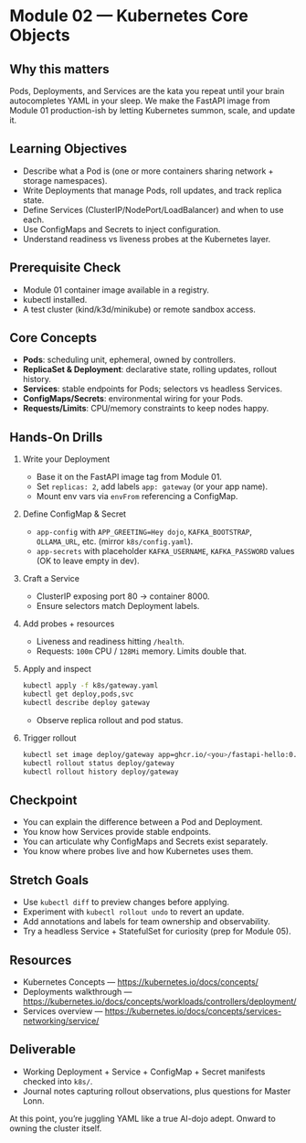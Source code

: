 # Module 02 — Kubernetes Core Objects

## Why this matters

Pods, Deployments, and Services are the kata you repeat until your brain autocompletes YAML in your sleep. We make the FastAPI image from Module 01 production-ish by letting Kubernetes summon, scale, and update it.

## Learning Objectives

- Describe what a Pod is (one or more containers sharing network + storage namespaces).
- Write Deployments that manage Pods, roll updates, and track replica state.
- Define Services (ClusterIP/NodePort/LoadBalancer) and when to use each.
- Use ConfigMaps and Secrets to inject configuration.
- Understand readiness vs liveness probes at the Kubernetes layer.

## Prerequisite Check

- Module 01 container image available in a registry.
- kubectl installed.
- A test cluster (kind/k3d/minikube) or remote sandbox access.

## Core Concepts

- **Pods**: scheduling unit, ephemeral, owned by controllers.
- **ReplicaSet & Deployment**: declarative state, rolling updates, rollout history.
- **Services**: stable endpoints for Pods; selectors vs headless Services.
- **ConfigMaps/Secrets**: environmental wiring for your Pods.
- **Requests/Limits**: CPU/memory constraints to keep nodes happy.

## Hands-On Drills

1. Write your Deployment

   - Base it on the FastAPI image tag from Module 01.
   - Set `replicas: 2`, add labels `app: gateway` (or your app name).
   - Mount env vars via `envFrom` referencing a ConfigMap.

2. Define ConfigMap & Secret

   - `app-config` with `APP_GREETING=Hey dojo`, `KAFKA_BOOTSTRAP`, `OLLAMA_URL`, etc. (mirror `k8s/config.yaml`).
   - `app-secrets` with placeholder `KAFKA_USERNAME`, `KAFKA_PASSWORD` values (OK to leave empty in dev).

3. Craft a Service

   - ClusterIP exposing port 80 → container 8000.
   - Ensure selectors match Deployment labels.

4. Add probes + resources

   - Liveness and readiness hitting `/health`.
   - Requests: `100m` CPU / `128Mi` memory. Limits double that.

5. Apply and inspect

   ```bash
   kubectl apply -f k8s/gateway.yaml
   kubectl get deploy,pods,svc
   kubectl describe deploy gateway
   ```

   - Observe replica rollout and pod status.

6. Trigger rollout
   ```bash
   kubectl set image deploy/gateway app=ghcr.io/<you>/fastapi-hello:0.1.1
   kubectl rollout status deploy/gateway
   kubectl rollout history deploy/gateway
   ```

## Checkpoint

- You can explain the difference between a Pod and Deployment.
- You know how Services provide stable endpoints.
- You can articulate why ConfigMaps and Secrets exist separately.
- You know where probes live and how Kubernetes uses them.

## Stretch Goals

- Use `kubectl diff` to preview changes before applying.
- Experiment with `kubectl rollout undo` to revert an update.
- Add annotations and labels for team ownership and observability.
- Try a headless Service + StatefulSet for curiosity (prep for Module 05).

## Resources

- Kubernetes Concepts — https://kubernetes.io/docs/concepts/
- Deployments walkthrough — https://kubernetes.io/docs/concepts/workloads/controllers/deployment/
- Services overview — https://kubernetes.io/docs/concepts/services-networking/service/

## Deliverable

- Working Deployment + Service + ConfigMap + Secret manifests checked into `k8s/`.
- Journal notes capturing rollout observations, plus questions for Master Lonn.

At this point, you’re juggling YAML like a true AI-dojo adept. Onward to owning the cluster itself.
